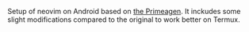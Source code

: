 Setup of neovim on Android based on [the Primeagen](https://m.youtube.com/watch?v=w7i4amO_zaE). It inckudes some slight modifications compared to the original to work better on Termux.
